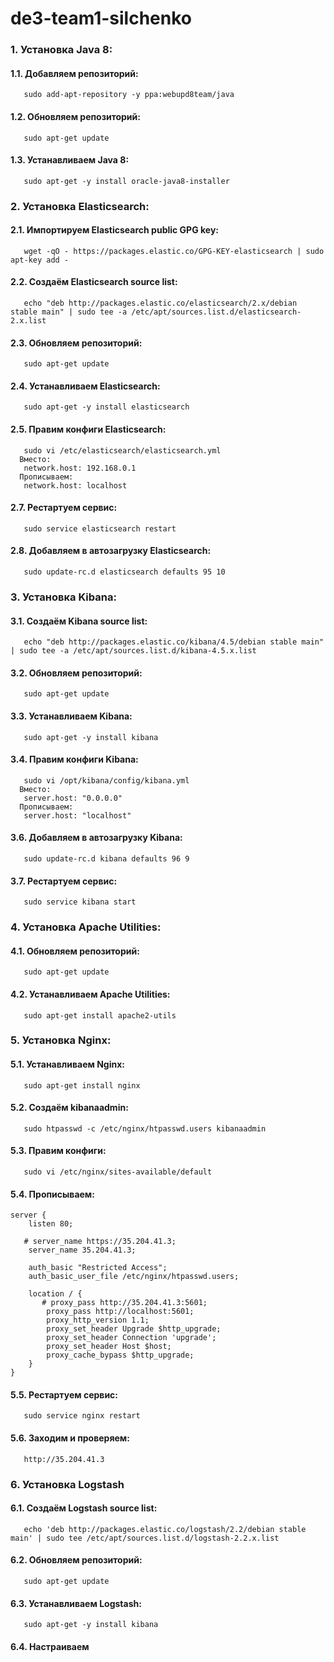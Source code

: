 # de3-team1-silchenko
### 1. Установка Java 8:
#### 1.1. Добавляем репозиторий:
       sudo add-apt-repository -y ppa:webupd8team/java
#### 1.2. Обновляем репозиторий:
       sudo apt-get update
#### 1.3. Устанавливаем Java 8:
       sudo apt-get -y install oracle-java8-installer

### 2. Установка Elasticsearch:
#### 2.1. Импортируем Elasticsearch public GPG key:
       wget -qO - https://packages.elastic.co/GPG-KEY-elasticsearch | sudo apt-key add -
#### 2.2. Создаём Elasticsearch source list:
       echo "deb http://packages.elastic.co/elasticsearch/2.x/debian stable main" | sudo tee -a /etc/apt/sources.list.d/elasticsearch-2.x.list
#### 2.3. Обновляем репозиторий:
       sudo apt-get update
#### 2.4. Устанавливаем Elasticsearch:
       sudo apt-get -y install elasticsearch
#### 2.5. Правим конфиги Elasticsearch:
       sudo vi /etc/elasticsearch/elasticsearch.yml
      Вместо:
       network.host: 192.168.0.1
      Прописываем:
       network.host: localhost
#### 2.7. Рестартуем сервис:
       sudo service elasticsearch restart
#### 2.8. Добавляем в автозагрузку Elasticsearch:
       sudo update-rc.d elasticsearch defaults 95 10

### 3. Установка Kibana:
#### 3.1. Создаём Kibana source list:
       echo "deb http://packages.elastic.co/kibana/4.5/debian stable main" | sudo tee -a /etc/apt/sources.list.d/kibana-4.5.x.list
#### 3.2. Обновляем репозиторий:
       sudo apt-get update
#### 3.3. Устанавливаем Kibana:
       sudo apt-get -y install kibana
#### 3.4. Правим конфиги Kibana:
       sudo vi /opt/kibana/config/kibana.yml
      Вместо:
       server.host: "0.0.0.0"
      Прописываем:
       server.host: "localhost"
#### 3.6. Добавляем в автозагрузку Kibana:
       sudo update-rc.d kibana defaults 96 9
#### 3.7. Рестартуем сервис:
       sudo service kibana start

### 4. Установка Apache Utilities:
#### 4.1. Обновляем репозиторий:
       sudo apt-get update
#### 4.2. Устанавливаем Apache Utilities:
       sudo apt-get install apache2-utils

### 5. Установка Nginx:
#### 5.1. Устанавливаем Nginx:
       sudo apt-get install nginx
#### 5.2. Создаём kibanaadmin:
       sudo htpasswd -c /etc/nginx/htpasswd.users kibanaadmin
#### 5.3. Правим конфиги:
       sudo vi /etc/nginx/sites-available/default
#### 5.4. Прописываем:
```
server {
    listen 80;

   # server_name https://35.204.41.3;
    server_name 35.204.41.3;

    auth_basic "Restricted Access";
    auth_basic_user_file /etc/nginx/htpasswd.users;

    location / {
       # proxy_pass http://35.204.41.3:5601;
        proxy_pass http://localhost:5601;
        proxy_http_version 1.1;
        proxy_set_header Upgrade $http_upgrade;
        proxy_set_header Connection 'upgrade';
        proxy_set_header Host $host;
        proxy_cache_bypass $http_upgrade;        
    }
}
```
#### 5.5. Рестартуем сервис:
       sudo service nginx restart
#### 5.6. Заходим и проверяем:
       http://35.204.41.3

### 6. Установка Logstash
#### 6.1. Создаём Logstash source list:
       echo 'deb http://packages.elastic.co/logstash/2.2/debian stable main' | sudo tee /etc/apt/sources.list.d/logstash-2.2.x.list
#### 6.2. Обновляем репозиторий:
       sudo apt-get update
#### 6.3. Устанавливаем Logstash:
       sudo apt-get -y install kibana
#### 6.4. Настраиваем 
